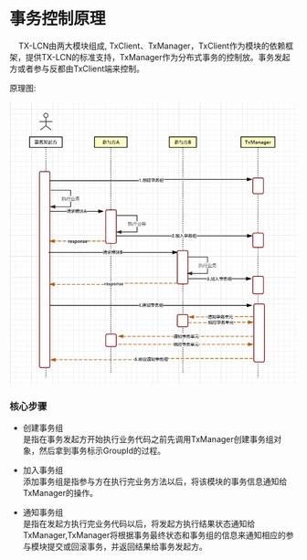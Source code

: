 # 事务控制原理

&nbsp;&nbsp;&nbsp;&nbsp;TX-LCN由两大模块组成, TxClient、TxManager，TxClient作为模块的依赖框架，提供TX-LCN的标准支持，TxManager作为分布式事务的控制放。事务发起方或者参与反都由TxClient端来控制。

原理图:

![](../img/yuanli.png)

### 核心步骤

* 创建事务组  
是指在事务发起方开始执行业务代码之前先调用TxManager创建事务组对象，然后拿到事务标示GroupId的过程。

* 加入事务组  
添加事务组是指参与方在执行完业务方法以后，将该模块的事务信息通知给TxManager的操作。

* 通知事务组  
是指在发起方执行完业务代码以后，将发起方执行结果状态通知给TxManager,TxManager将根据事务最终状态和事务组的信息来通知相应的参与模块提交或回滚事务，并返回结果给事务发起方。





